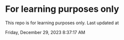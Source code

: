 # For learning purposes only
This repo is for learning purposes only.
Last updated at

Friday, December 29, 2023 8:37:17 AM

